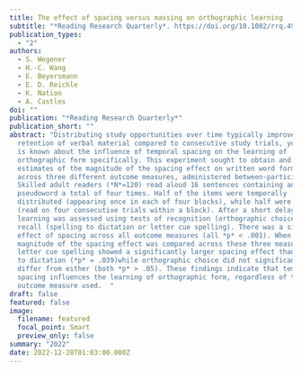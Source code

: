 ```yaml
---
title: The effect of spacing versus massing on orthographic learning
subtitle: "*Reading Research Quarterly*. https://doi.org/10.1002/rrq.492"
publication_types:
  - "2"
authors:
  - S. Wegener
  - H.-C. Wang
  - E. Beyersmann
  - E. D. Reichle
  - K. Nation
  - A. Castles
doi: ""
publication: "*Reading Research Quarterly*"
publication_short: ""
abstract: "Distributing study opportunities over time typically improves the
  retention of verbal material compared to consecutive study trials, yet little
  is known about the influence of temporal spacing on the learning of
  orthographic form specifically. This experiment sought to obtain and compare
  estimates of the magnitude of the spacing effect on written word form learning
  across three different outcome measures, administered between-participants.
  Skilled adult readers (*N*=120) read aloud 16 sentences containing an embedded
  pseudoword a total of four times. Half of the items were temporally
  distributed (appearing once in each of four blocks), while half were massed
  (read on four consecutive trials within a block). After a short delay,
  learning was assessed using tests of recognition (orthographic choice) or
  recall (spelling to dictation or letter cue spelling). There was a significant
  effect of spacing across all outcome measures (all *p* < .001). When the
  magnitude of the spacing effect was compared across these three measures,
  letter cue spelling showed a significantly larger spacing effect than spelling
  to dictation (*p* = .039)while orthographic choice did not significantly
  differ from either (both *p* > .05). These findings indicate that temporal
  spacing influences the learning of orthographic form, regardless of the
  outcome measure used.  "
draft: false
featured: false
image:
  filename: featured
  focal_point: Smart
  preview_only: false
summary: "2022"
date: 2022-12-28T01:03:00.000Z
---
```

